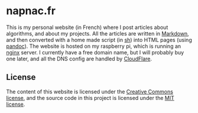 # napnac.fr

This is my personal website (in French) where I post articles about algorithms, and about my projects. All the articles are written in [Markdown](https://en.wikipedia.org/wiki/Markdown), and then converted with a home made script (in [sh](https://en.wikipedia.org/wiki/Bourne_shell)) into HTML pages (using [pandoc](http://pandoc.org/)). The website is hosted on my raspberry pi, which is running an [nginx](http://nginx.org/) server. I currently have a free domain name, but I will probably buy one later, and all the DNS config are handled by [CloudFlare](https://www.cloudflare.com/).

## License

The content of this website is licensed under the [Creative Commons license](http://creativecommons.org/licenses/by-nc-sa/4.0/), and the source code in this project is licensed under the [MIT license](http://opensource.org/licenses/mit-license.php).
